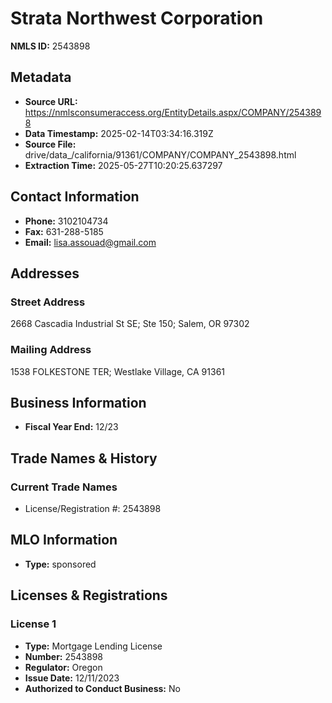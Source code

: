 # Strata Northwest Corporation

**NMLS ID:** 2543898

## Metadata
- **Source URL:** https://nmlsconsumeraccess.org/EntityDetails.aspx/COMPANY/2543898
- **Data Timestamp:** 2025-02-14T03:34:16.319Z
- **Source File:** drive/data_/california/91361/COMPANY/COMPANY_2543898.html
- **Extraction Time:** 2025-05-27T10:20:25.637297

## Contact Information
- **Phone:** 3102104734
- **Fax:** 631-288-5185
- **Email:** lisa.assouad@gmail.com

## Addresses
### Street Address
2668 Cascadia Industrial St SE; Ste 150; Salem, OR 97302

### Mailing Address
1538 FOLKESTONE TER; Westlake Village, CA 91361

## Business Information
- **Fiscal Year End:** 12/23

## Trade Names & History
### Current Trade Names
- License/Registration #: 2543898

## MLO Information
- **Type:** sponsored

## Licenses & Registrations

### License 1
- **Type:** Mortgage Lending License
- **Number:** 2543898
- **Regulator:** Oregon
- **Issue Date:** 12/11/2023
- **Authorized to Conduct Business:** No
